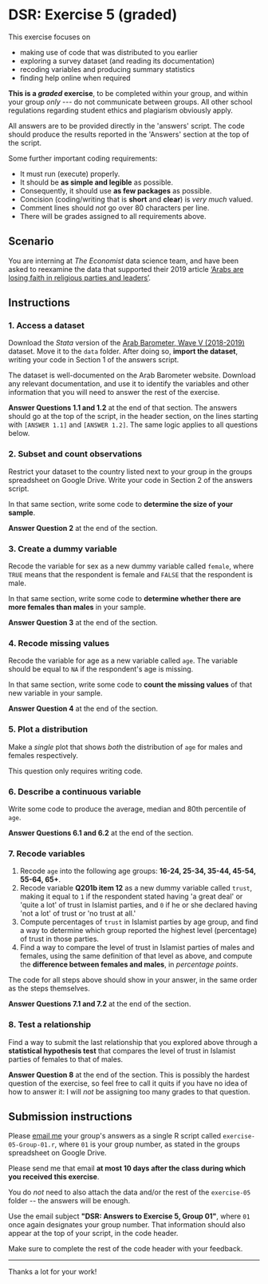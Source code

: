 # DSR: Exercise 5 (graded)

This exercise focuses on

- making use of code that was distributed to you earlier
- exploring a survey dataset (and reading its documentation)
- recoding variables and producing summary statistics
- finding help online when required

__This is a _graded_ exercise__, to be completed within your group, and within your group _only_ --- do not communicate between groups. All other school regulations regarding student ethics and plagiarism obviously apply.

All answers are to be provided directly in the 'answers' script. The code should produce the results reported in the 'Answers' section at the top of the script.

Some further important coding requirements:

- It must run (execute) properly.
- It should be __as simple and legible__ as possible.
- Consequently, it should use __as few packages__ as possible.
- Concision (coding/writing that is __short__ and __clear__) is _very much_ valued.
- Comment lines should _not_ go over 80 characters per line.
- There will be grades assigned to all requirements above.

## Scenario

You are interning at _The Economist_ data science team, and have been asked to reexamine the data that supported their 2019 article [‘Arabs are losing faith in religious parties and leaders’][economist].

[economist]: https://www.economist.com/graphic-detail/2019/12/05/arabs-are-losing-faith-in-religious-parties-and-leaders

## Instructions

### 1. Access a dataset

Download the _Stata_ version of the [Arab Barometer, Wave V (2018-2019)][ab5] dataset. Move it to the `data` folder. After doing so, __import the dataset__, writing your code in Section 1 of the answers script.

[ab5]: https://www.arabbarometer.org/surveys/arab-barometer-wave-v/

The dataset is well-documented on the Arab Barometer website. Download any relevant documentation, and use it to identify the variables and other information that you will need to answer the rest of the exercise.

__Answer Questions 1.1 and 1.2__ at the end of that section. The answers should go at the top of the script, in the header section, on the lines starting with `[ANSWER 1.1]` and `[ANSWER 1.2]`. The same logic applies to all questions below.

### 2. Subset and count observations

Restrict your dataset to the country listed next to your group in the groups spreadsheet on Google Drive. Write your code in Section 2 of the answers script.

In that same section, write some code to __determine the size of your sample__.

__Answer Question 2__ at the end of the section.

### 3. Create a dummy variable

Recode the variable for sex as a new dummy variable called `female`, where `TRUE` means that the respondent is female and `FALSE` that the respondent is male.

In that same section, write some code to __determine whether there are more females than males__ in your sample.

__Answer Question 3__ at the end of the section.

### 4. Recode missing values

Recode the variable for age as a new variable called `age`. The variable should be equal to `NA` if the respondent's age is missing.

In that same section, write some code to __count the missing values__ of that new variable in your sample.

__Answer Question 4__ at the end of the section.

### 5. Plot a distribution

Make a _single_ plot that shows _both_ the distribution of `age` for males and females respectively.

This question only requires writing code.

### 6. Describe a continuous variable

Write some code to produce the average, median and 80th percentile of `age`.

__Answer Questions 6.1 and 6.2__ at the end of the section.

### 7. Recode variables

1. Recode `age` into the following age groups: __16-24, 25-34, 35-44, 45-54, 55-64, 65+__.
2. Recode variable __Q201b item 12__ as a new dummy variable called `trust`, making it equal to `1` if the respondent stated having 'a great deal' or 'quite a lot' of trust in Islamist parties, and `0` if he or she declared having 'not a lot' of trust or 'no trust at all.'
3. Compute percentages of `trust` in Islamist parties by age group, and find a way to determine which group reported the highest level (percentage) of trust in those parties.
4. Find a way to compare the level of trust in Islamist parties of males and females, using the same definition of that level as above, and compute the __difference between females and males__, in _percentage points_.

The code for all steps above should show in your answer, in the same order as the steps themselves.

__Answer Questions 7.1 and 7.2__ at the end of the section.

### 8. Test a relationship

Find a way to submit the last relationship that you explored above through a __statistical hypothesis test__ that compares the level of trust in Islamist parties of females to that of males.

__Answer Question 8__ at the end of the section. This is possibly the hardest question of the exercise, so feel free to call it quits if you have no idea of how to answer it: I will _not_ be assigning too many grades to that question.

## Submission instructions

Please [email me](mailto:francois.briatte@sciencespo.fr) your group's answers as a single R script called `exercise-05-Group-01.r`, where `01` is your group number, as stated in the groups spreadsheet on Google Drive.

Please send me that email __at most 10 days after the class during which you received this exercise__.

You do _not_ need to also attach the data and/or the rest of the `exercise-05` folder -- the answers will be enough.

Use the email subject __"DSR: Answers to Exercise 5, Group 01"__, where `01` once again designates your group number. That information should also appear at the top of your script, in the code header.

Make sure to complete the rest of the code header with your feedback.

---

Thanks a lot for your work!
